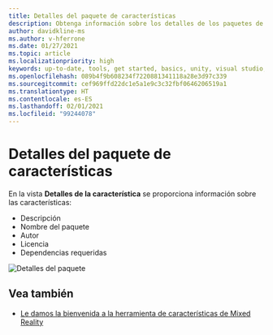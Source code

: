 ```yaml
---
title: Detalles del paquete de características
description: Obtenga información sobre los detalles de los paquetes de características en la herramienta de características de MR para el desarrollo de HoloLens y VR.
author: davidkline-ms
ms.author: v-hferrone
ms.date: 01/27/2021
ms.topic: article
ms.localizationpriority: high
keywords: up-to-date, tools, get started, basics, unity, visual studio, toolkit, mixed reality headset, windows mixed reality headset, virtual reality headset, installation, Windows, HoloLens, emulator, unreal, openxr
ms.openlocfilehash: 089b4f9b608234f7220881341118a28e3d97c339
ms.sourcegitcommit: cef969ffd22dc1e5a1e9c3c32fbf0646206519a1
ms.translationtype: HT
ms.contentlocale: es-ES
ms.lasthandoff: 02/01/2021
ms.locfileid: "99244078"
---
```

# <a name="feature-package-details"></a>Detalles del paquete de características

En la vista **Detalles de la característica** se proporciona información sobre las características: 
* Descripción
* Nombre del paquete
* Autor 
* Licencia
* Dependencias requeridas

![Detalles del paquete](images/FeatureToolFeatureDetails.png)

## <a name="see-also"></a>Vea también

- [Le damos la bienvenida a la herramienta de características de Mixed Reality](welcome-to-mr-feature-tool.md)
